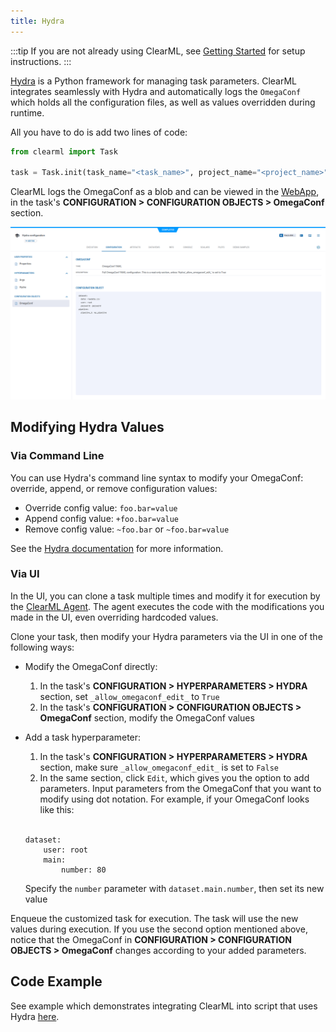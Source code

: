 ```yaml
---
title: Hydra
---
```


:::tip
If you are not already using ClearML, see [Getting Started](../getting_started/ds/ds_first_steps.md) for setup 
instructions.
:::


[Hydra](https://github.com/facebookresearch/hydra) is a Python framework for managing task parameters. ClearML integrates seamlessly
with Hydra and automatically logs the `OmegaConf` which holds all the configuration files, as well as 
values overridden during runtime. 

All you have to do is add two lines of code:

```python
from clearml import Task

task = Task.init(task_name="<task_name>", project_name="<project_name>")
```

ClearML logs the OmegaConf as a blob and can be viewed in the 
[WebApp](../webapp/webapp_overview.md), in the task's **CONFIGURATION > CONFIGURATION OBJECTS > OmegaConf** section. 

![Hydra configuration](../img/integrations_hydra_configs.png)

## Modifying Hydra Values

### Via Command Line
You can use Hydra's command line syntax to modify your OmegaConf: override, append, or remove configuration values:
* Override config value: `foo.bar=value`
* Append config value: `+foo.bar=value`
* Remove config value: `~foo.bar` or `~foo.bar=value`

See the [Hydra documentation](https://hydra.cc/docs/advanced/override_grammar/basic/#basic-override-syntax) for more information.

### Via UI

In the UI, you can clone a task multiple times and modify it for execution by the [ClearML Agent](../clearml_agent.md). 
The agent executes the code with the modifications you made in the UI, even overriding hardcoded values. 

Clone your task, then modify your Hydra parameters via the UI in one of the following ways:
* Modify the OmegaConf directly:
  1. In the task's **CONFIGURATION > HYPERPARAMETERS > HYDRA** section, set `_allow_omegaconf_edit_` to `True` 
  1. In the task's **CONFIGURATION > CONFIGURATION OBJECTS > OmegaConf** section, modify the OmegaConf values
* Add a task hyperparameter:
  1. In the task's **CONFIGURATION > HYPERPARAMETERS > HYDRA** section, make sure `_allow_omegaconf_edit_` is set 
  to `False` 
  1. In the same section, click `Edit`, which gives you the option to add parameters. Input parameters from the OmegaConf 
  that you want to modify using dot notation. For example, if your OmegaConf looks like this: 
  
  <br/>

  ```
  dataset:
      user: root
      main:
          number: 80
  ```
  Specify the `number` parameter with `dataset.main.number`, then set its new value


Enqueue the customized task for execution. The task will use the new values during execution. If you use the 
second option mentioned above, notice that the OmegaConf in **CONFIGURATION > CONFIGURATION OBJECTS > OmegaConf** changes 
according to your added parameters. 

## Code Example

See example which demonstrates integrating ClearML into script that uses Hydra [here](https://github.com/allegroai/clearml/blob/master/examples/frameworks/hydra/hydra_example.py).
